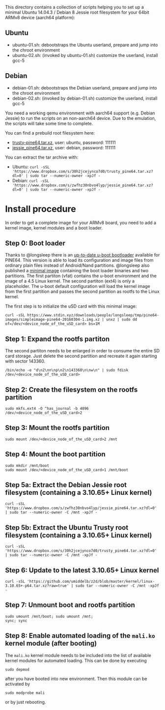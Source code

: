 This directory contains a collection of scripts helping you to set up a minimal Ubuntu 14.04.3 / Debian 8 Jessie 
root filesystem for your 64bit ARMv8 device (aarch64 platform): 

## Ubuntu
 - ubuntu-01.sh: debootstraps the Ubuntu userland, prepare and jump into the chroot environment
 - ubuntu-02.sh: (invoked by ubuntu-01.sh) customize the userland, install gcc-5

## Debian
 - debian-01.sh: debootstraps the Debian userland, prepare and jump into the chroot environment
 - debian-02.sh: (invoked by debian-01.sh) customize the userland, install gcc-5

You need a working qemu environment with aarch64 support (e.g. Debian Jessie) to run the scripts on an non-aarch64 device. Due to the emulation, the scripts will take some time to complete. 

You can find a prebuild root filesystem here:
 - [trusty-pine64.tar.xz](https://www.dropbox.com/s/30h2jcejynco7d0/trusty_pine64.tar.xz?dl=0), user: ubuntu, password: 111111
 - [jessie_pine64.tar.xz](https://www.dropbox.com/s/zwfhz30nbvo4lyp/jessie_pine64.tar.xz?dl=0), user: debian, password: 111111

You can extract the tar archive with:
 - Ubuntu: `curl -sSL 'https://www.dropbox.com/s/30h2jcejynco7d0/trusty_pine64.tar.xz?dl=0' | sudo tar --numeric-owner -xpJf -`
 - Debian: `curl -sSL 'https://www.dropbox.com/s/zwfhz30nbvo4lyp/jessie_pine64.tar.xz?dl=0' | sudo tar --numeric-owner -xpJf -`
 
# Install procedure

In order to get a complete image for your ARMv8 board, you need to add a kernel image, kernel modules and a boot loader.

## Step 0: Boot loader

Thanks to @longsleep there is an [up-to-date u-boot bootloader](https://github.com/longsleep/u-boot-pine64/tree/pine64-hacks) available for PINE64. This version is able to load its configuration and image files from ordinary plain files instead of Android/Nand partitions. @longsleep also published a [minimal image](https://www.stdin.xyz/downloads/people/longsleep/tmp/pine64-images/simpleimage-pine64-20160304-1.img.xz) containing the boot loader binaries and two partitions. The first partiton (vfat) contains the u-boot environment and the image of a 4.5 Linux kernel. The second partiton (ext4) is only a placeholder. The u-boot default configuration will load the kernel image from the first partition and passes the second partition as rootfs to the Linux kernel.

The first step is to initialize the uSD card with this minimal image:

    curl -sSL https://www.stdin.xyz/downloads/people/longsleep/tmp/pine64-images/simpleimage-pine64-20160304-1.img.xz | unxz | sudo dd of=/dev/<device_node_of_the_uSD_card> bs=1M

## Step 1: Expand the rootfs partiton

The second partiton needs to be enlarged in order to consume the entire SD card storage. Just delete the second partition and recreate it again starting with sector 143360.

    /bin/echo -e "d\n2\nn\np\n2\n143360\n\nw\n" | sudo fdisk /dev/<device_node_of_the_uSD_card>

## Step 2: Create the filesystem on the rootfs partition

    sudo mkfs.ext4 -O ^has_journal -b 4096 /dev/<device_node_of_the_uSD_card>2

## Step 3: Mount the rootfs partition 

    sudo mount /dev/<device_node_of_the_uSD_card>2 /mnt
    
## Step 4: Mount the boot partition

    sudo mkdir /mnt/boot
    sudo mount /dev/<device_node_of_the_uSD_card>1 /mnt/boot

## Step 5a: Extract the Debian Jessie root filesystem (containing a 3.10.65+ Linux kernel)

    curl -sSL 'https://www.dropbox.com/s/zwfhz30nbvo4lyp/jessie_pine64.tar.xz?dl=0' | sudo tar --numeric-owner -C /mnt -xpJf -
    
## Step 5b: Extract the Ubuntu Trusty root filesystem (containing a 3.10.65+ Linux kernel)

    curl -sSL 'https://www.dropbox.com/s/30h2jcejynco7d0/trusty_pine64.tar.xz?dl=0' | sudo tar --numeric-owner -C /mnt -xpJf -

## Step 6: Update to the latest 3.10.65+ Linux kernel

    curl -sSL 'https://github.com/umiddelb/z2d/blob/master/kernel/linux-3.10.65+-p64.tar.xz?raw=true' | sudo tar --numeric-owner -C /mnt -xpJf -

## Step 7: Unmount boot and rootfs partition

    sudo umount /mnt/boot; sudo umount /mnt;
    sync; sync

## Step 8: Enable automated loading of the `mali.ko` kernel module (after booting)
The `mali.ko` kernel module needs to be included into the list of available kernel modules for automated loading. This can be done by executing

    sudo depmod
    
after you have booted into new environment. Then this module can be activated by

    sudo modprobe mali

or by just rebooting.

